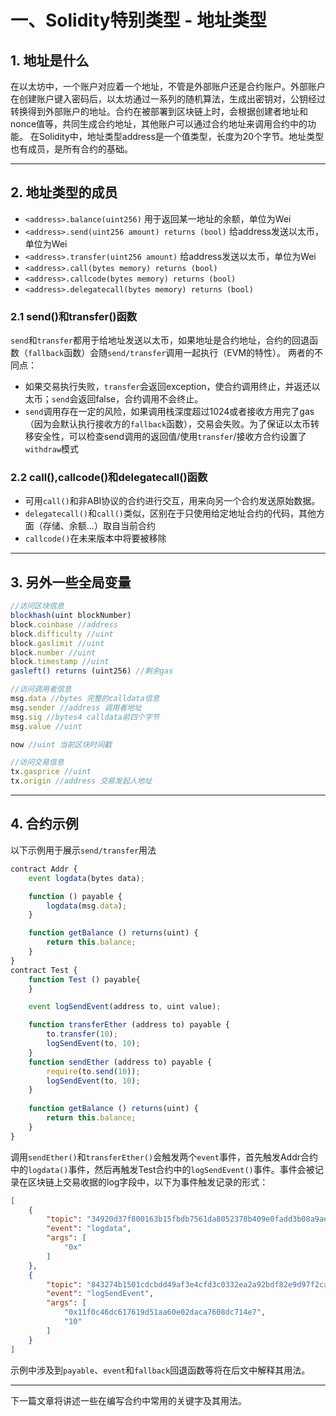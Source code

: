 # 一、Solidity特别类型 - 地址类型
## 1. 地址是什么
在以太坊中，一个账户对应着一个地址，不管是外部账户还是合约账户。外部账户在创建账户键入密码后，以太坊通过一系列的随机算法，生成出密钥对，公钥经过转换得到外部账户的地址。合约在被部署到区块链上时，会根据创建者地址和nonce值等，共同生成合约地址，其他账户可以通过合约地址来调用合约中的功能。
在Solidity中，地址类型address是一个值类型，长度为20个字节。地址类型也有成员，是所有合约的基础。
***
## 2. 地址类型的成员
* `<address>.balance(uint256)` 用于返回某一地址的余额，单位为Wei
* `<address>.send(uint256 amount) returns (bool)` 给address发送以太币，单位为Wei
* `<address>.transfer(uint256 amount)` 给address发送以太币，单位为Wei
* `<address>.call(bytes memory) returns (bool)`
* `<address>.callcode(bytes memory) returns (bool)`
* `<address>.delegatecall(bytes memory) returns (bool)`
### 2.1 send()和transfer()函数
`send`和`transfer`都用于给地址发送以太币，如果地址是合约地址，合约的回退函数（`fallback`函数）会随`send/transfer`调用一起执行（EVM的特性）。
两者的不同点：
* 如果交易执行失败，`transfer`会返回exception，使合约调用终止，并返还以太币；`send`会返回false，合约调用不会终止。
* `send`调用存在一定的风险，如果调用栈深度超过1024或者接收方用完了gas（因为会默认执行接收方的`fallback`函数），交易会失败。为了保证以太币转移安全性，可以检查send调用的返回值/使用`transfer`/接收方合约设置了`withdraw`模式

### 2.2 call(),callcode()和delegatecall()函数
* 可用`call()`和非ABI协议的合约进行交互，用来向另一个合约发送原始数据。
* `delegatecall()`和`call()`类似，区别在于只使用给定地址合约的代码，其他方面（存储、余额...）取自当前合约
* `callcode()`在未来版本中将要被移除
***
## 3. 另外一些全局变量
```js
//访问区块信息
blockhash(uint blockNumber)
block.coinbase //address
block.difficulty //uint
block.gaslimit //uint
block.number //uint
block.timestamp //uint
gasleft() returns (uint256) //剩余gas

//访问调用者信息
msg.data //bytes 完整的calldata信息
msg.sender //address 调用者地址
msg.sig //bytes4 calldata前四个字节
msg.value //uint

now //uint 当前区块时间戳

//访问交易信息
tx.gasprice //uint
tx.origin //address 交易发起人地址
```
***
## 4. 合约示例
以下示例用于展示`send/transfer`用法
```javascript
contract Addr {
	event logdata(bytes data);

	function () payable {
		logdata(msg.data);		
	}

	function getBalance () returns(uint) {
		return this.balance;
	}		
}
contract Test {
	function Test () payable{	
	}	

	event logSendEvent(address to, uint value);

	function transferEther (address to) payable {
		to.transfer(10);
		logSendEvent(to, 10);
	}
	function sendEther (address to) payable {
		require(to.send(10));
		logSendEvent(to, 10);
	}
	
	function getBalance () returns(uint) {
		return this.balance;
	}		
}
```
调用`sendEther()`和`transferEther()`会触发两个`event`事件，首先触发Addr合约中的`logdata()`事件，然后再触发Test合约中的`logSendEvent()`事件。事件会被记录在区块链上交易收据的log字段中，以下为事件触发记录的形式：
```json
[
	{
		"topic": "34920d37f800163b15fbdb7561da8052378b409e0fadd3b08a9aecaf3e7ef6c0",
		"event": "logdata",
		"args": [
			"0x"
		]
	},
	{
		"topic": "843274b1501cdcbdd49af3e4cfd3c0332ea2a92bdf82e9d97f2ca51937ef8558",
		"event": "logSendEvent",
		"args": [
			"0x11f0c46dc617619d51aa60e02daca7608dc714e7",
			"10"
		]
	}
]
```
示例中涉及到`payable`、`event`和`fallback`回退函数等将在后文中解释其用法。
***
下一篇文章将讲述一些在编写合约中常用的关键字及其用法。


